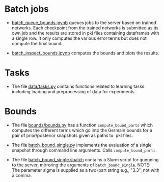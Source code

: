 # Batch jobs

* [batch_queue_bounds.ipynb](batch_queue_bounds.ipynb) queues jobs to the server based on trained networks. Each checkpoint from the trained networks is submitted as its own job and the results are stored in pkl files containing dataframes with a single row. It only computes the various error terms but does not compute the final bound. 

* [batch_inspect_bounds.ipynb](batch_inspect_bounds.ipynb) computes the bounds and plots the results.

# Tasks

* The file [data/tasks.py](data/tasks.py) contains functions related to learning tasks including loading and preprocessing of data for experiments. 

# Bounds

* The file [bounds/bounds.py](bounds/bounds.py) has a function ```compute_bound_parts``` which computes the different terms which go into the Germain bounds for a pair of prior/posterior snapshots given as paths to .pkl files. 

* The file [batch_bound_single.py](batch_bound_single.py) implements the evaluation of a single snapshot through command line arguments. Calls ```compute_bound_parts```.

* The file [batch_bound_single.sbatch](batch_bound_single.sbatch) contains a Slurm script for queueing to the server, mirroring the arguments of ```batch_bound_single```. NOTE: The parameter sigma is supplied as a two-part string e.g., "3.3", not with a comma. 
